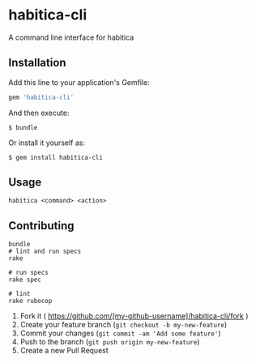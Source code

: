 # habitica-cli

A command line interface for habitica

## Installation

Add this line to your application's Gemfile:

```ruby
gem 'habitica-cli'
```

And then execute:

    $ bundle

Or install it yourself as:

    $ gem install habitica-cli

## Usage

```shell
habitica <command> <action>
```

## Contributing

```
bundle
# lint and run specs
rake

# run specs
rake spec

# lint
rake rubocop
```

1. Fork it ( https://github.com/[my-github-username]/habitica-cli/fork )
2. Create your feature branch (`git checkout -b my-new-feature`)
3. Commit your changes (`git commit -am 'Add some feature'`)
4. Push to the branch (`git push origin my-new-feature`)
5. Create a new Pull Request
